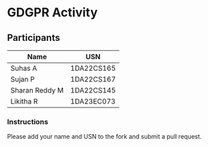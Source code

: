 # GDGPR Activity

## Participants

| Name   | USN        |
|--------|------------|
| Suhas A| 1DA22CS165 |
| Sujan P| 1DA22CS167 |
| Sharan Reddy M| 1DA22CS145|
| Likitha R | 1DA23EC073 |

### Instructions
Please add your name and USN to the fork and submit a pull request.


